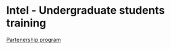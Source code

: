 # Intel - Undergraduate students training

[Partenership program]([url](https://cruce.iteso.mx/capacita-iteso-a-ingenieros-para-trabajar-en-intel/))
